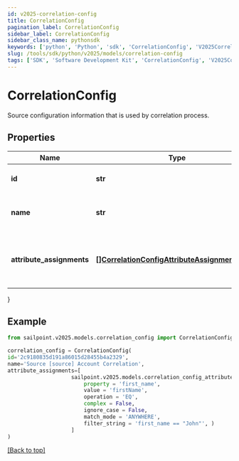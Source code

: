 ```yaml
---
id: v2025-correlation-config
title: CorrelationConfig
pagination_label: CorrelationConfig
sidebar_label: CorrelationConfig
sidebar_class_name: pythonsdk
keywords: ['python', 'Python', 'sdk', 'CorrelationConfig', 'V2025CorrelationConfig'] 
slug: /tools/sdk/python/v2025/models/correlation-config
tags: ['SDK', 'Software Development Kit', 'CorrelationConfig', 'V2025CorrelationConfig']
---
```


# CorrelationConfig

Source configuration information that is used by correlation process.

## Properties

Name | Type | Description | Notes
------------ | ------------- | ------------- | -------------
**id** | **str** | The ID of the correlation configuration. | [optional] 
**name** | **str** | The name of the correlation configuration. | [optional] 
**attribute_assignments** | [**[]CorrelationConfigAttributeAssignmentsInner**](correlation-config-attribute-assignments-inner) | The list of attribute assignments of the correlation configuration. | [optional] 
}

## Example

```python
from sailpoint.v2025.models.correlation_config import CorrelationConfig

correlation_config = CorrelationConfig(
id='2c9180835d191a86015d28455b4a2329',
name='Source [source] Account Correlation',
attribute_assignments=[
                    sailpoint.v2025.models.correlation_config_attribute_assignments_inner.CorrelationConfig_attributeAssignments_inner(
                        property = 'first_name', 
                        value = 'firstName', 
                        operation = 'EQ', 
                        complex = False, 
                        ignore_case = False, 
                        match_mode = 'ANYWHERE', 
                        filter_string = 'first_name == "John"', )
                    ]
)

```
[[Back to top]](#) 

